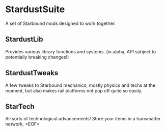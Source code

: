 # StardustSuite
A set of Starbound mods designed to work together.


## StardustLib
Provides various library functions and systems.
(in alpha, API subject to potentially breaking changes!)

## StardustTweaks
A few tweaks to Starbound mechanics; mostly physics and techs at the moment, but also makes rail platforms not pop off quite so easily.

## StarTech
All sorts of technological advancements! Store your items in a transmatter network, \<EOF\>

